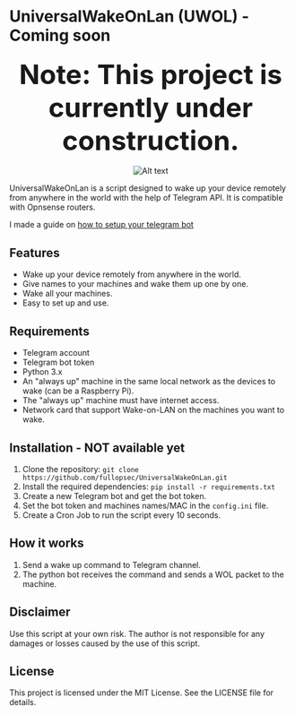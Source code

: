 # UniversalWakeOnLan (UWOL) - Coming soon


### <p align="center"><strong><font size="60">Note: This project is currently under construction.</font></strong></p>

<p align="center">
  
  <img src="https://raw.githubusercontent.com/ugurcandede/Under-Construction/master/under%20building/Capture.PNG" alt="Alt text">
</p>


UniversalWakeOnLan is a script designed to wake up your device remotely from anywhere in the world with the help of Telegram API. It is compatible with Opnsense routers.

I made a guide on [how to setup your telegram bot](https://github.com/fullopsec/TelegramAlerts)

## Features
- Wake up your device remotely from anywhere in the world.
- Give names to your machines and wake them up one by one.
- Wake all your machines.
- Easy to set up and use.



## Requirements
- Telegram account
- Telegram bot token
- Python 3.x
- An "always up" machine in the same local network as the devices to wake (can be a Raspberry Pi). 
- The "always up" machine must have internet access.
- Network card that support Wake-on-LAN on the machines you want to wake.

## Installation - NOT available yet
1. Clone the repository: `git clone https://github.com/fullopsec/UniversalWakeOnLan.git`
2. Install the required dependencies: `pip install -r requirements.txt`
3. Create a new Telegram bot and get the bot token.
4. Set the bot token and machines names/MAC in the `config.ini` file.
5. Create a Cron Job to run the script every 10 seconds.

## How it works
1. Send a wake up command to Telegram channel.
2. The python bot receives the command and sends a WOL packet to the machine.

## Disclaimer
Use this script at your own risk. The author is not responsible for any damages or losses caused by the use of this script.

## License
This project is licensed under the MIT License. See the LICENSE file for details.
